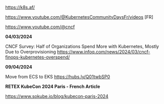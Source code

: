 https://k8s.af/

https://www.youtube.com/@KubernetesCommunityDaysFr/videos  [FR]

https://www.youtube.com/@cncf

**04/03/2024**

CNCF Survey: Half of Organizations Spend More with Kubernetes, Mostly Due to Overprovisioning
https://www.infoq.com/news/2024/03/cncf-finops-kubernetes-overspend/

**09/04/2024**

Move from ECS to EKS
https://hubs.ly/Q01twbSP0

**RETEX KubeCon 2024 Paris - French Article**

https://www.sokube.io/blog/kubecon-paris-2024